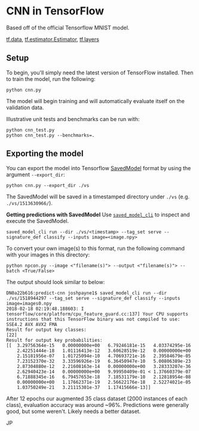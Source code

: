 # CNN in TensorFlow

Based off of the official Tensorflow MNIST model.

[tf.data](https://www.tensorflow.org/api_docs/python/tf/data),
[tf.estimator.Estimator](https://www.tensorflow.org/api_docs/python/tf/estimator/Estimator),
[tf.layers](https://www.tensorflow.org/api_docs/python/tf/layers)


## Setup

To begin, you'll simply need the latest version of TensorFlow installed.
Then to train the model, run the following:

```
python cnn.py
```

The model will begin training and will automatically evaluate itself on the
validation data.

Illustrative unit tests and benchmarks can be run with:

```
python cnn_test.py
python cnn_test.py --benchmarks=.
```

## Exporting the model

You can export the model into Tensorflow [SavedModel](https://www.tensorflow.org/programmers_guide/saved_model) format by using the argument `--export_dir`:

```
python cnn.py --export_dir ./vs
```

The SavedModel will be saved in a timestamped directory under `./vs` (e.g. `./vs/1513630966/`).

**Getting predictions with SavedModel**
Use [`saved_model_cli`](https://www.tensorflow.org/programmers_guide/saved_model#cli_to_inspect_and_execute_savedmodel) to inspect and execute the SavedModel.

```
saved_model_cli run --dir ./vs/<timestamp> --tag_set serve --signature_def classify --inputs image=<image.npy>
```

To convert your own image(s) to this format, run the following command with your images in this directory:

```
python npcon.py --image <"filename(s)"> --output <"filename(s)"> --batch <True/False>
```


The output should look similar to below:
```
DN0a22b616:predict-cnn joshpayne1$ saved_model_cli run --dir ./vs/1518944297 --tag_set serve --signature_def classify --inputs image=images0.npy
2018-02-18 02:19:48.188603: I tensorflow/core/platform/cpu_feature_guard.cc:137] Your CPU supports instructions that this TensorFlow binary was not compiled to use: SSE4.2 AVX AVX2 FMA
Result for output key classes:
[22]
Result for output key probabilities:
[[  3.29756364e-15   0.00000000e+00   6.79246181e-15   4.03374295e-16
    2.42251444e-18   1.01116413e-12   3.60628519e-12   0.00000000e+00
    2.15181956e-07   1.01725094e-10   4.70693721e-16   2.39584679e-05
    7.23152370e-32   3.33596926e-19   6.36450947e-10   5.00806389e-23
    2.87304880e-12   2.21608163e-14   0.00000000e+00   3.28333207e-36
    2.62940423e-14   0.00000000e+00   9.99950409e-01 < 1.37660379e-07
    6.71888345e-16   6.79457653e-18   7.18531179e-10   2.12818954e-08
    0.00000000e+00   1.17662371e-19   2.56622176e-18   2.52274021e-05
    1.03750249e-21   3.21115301e-37   1.17415666e-13]]
```

After 12 epochs our augmented 35 class dataset (2000 instances of each class), evaluation accuracy was around ~96%. Predictions were generally good, but some weren't. Likely needs a better dataset.

JP
